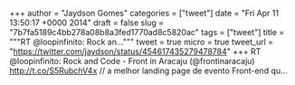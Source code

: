 
+++
author = "Jaydson Gomes"
categories = ["tweet"]
date = "Fri Apr 11 13:50:17 +0000 2014"
draft = false
slug = "7b7fa5189c4bb278a08b8a3fed1770ad8c5820ac"
tags = ["tweet"]
title = """RT @loopinfinito: Rock an..."""
tweet = true
micro = true
tweet_url = "https://twitter.com/jaydson/status/454617435279478784"
+++
RT @loopinfinito: Rock and Code - Front in Aracaju (@frontinaracaju) http://t.co/S5RubchV4x // a melhor landing page de evento Front-end qu…
